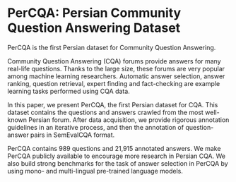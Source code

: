 # PerCQA: Persian Community Question Answering Dataset
PerCQA is the first Persian dataset for Community Question Answering. 

Community Question Answering (CQA) forums provide answers for many real-life questions. Thanks to the large size, these forums are very popular among machine learning researchers. Automatic answer selection, answer ranking, question retrieval, expert finding and fact-checking are example learning tasks performed using CQA data. 

In this paper, we present PerCQA, the first Persian dataset for CQA. This dataset contains the questions and answers crawled from the most well-known Persian forum. After data acquisition, we provide rigorous annotation guidelines in an iterative process, and then the annotation of question-answer pairs in SemEvalCQA format. 

PerCQA contains 989 questions and 21,915 annotated answers. We make PerCQA publicly available to encourage more research in Persian CQA. We also build strong benchmarks for the task of answer selection in PerCQA by using mono- and multi-lingual pre-trained language models.
